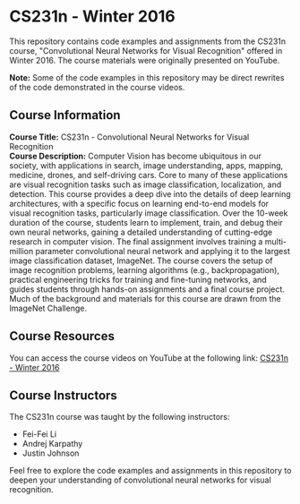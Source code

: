 # CS231n - Winter 2016

This repository contains code examples and assignments from the CS231n course, "Convolutional Neural Networks for Visual Recognition" offered in Winter 2016. The course materials were originally presented on YouTube.

**Note:** Some of the code examples in this repository may be direct rewrites of the code demonstrated in the course videos.

## Course Information

**Course Title:** CS231n - Convolutional Neural Networks for Visual Recognition  
**Course Description:** Computer Vision has become ubiquitous in our society, with applications in search, image understanding, apps, mapping, medicine, drones, and self-driving cars. Core to many of these applications are visual recognition tasks such as image classification, localization, and detection. This course provides a deep dive into the details of deep learning architectures, with a specific focus on learning end-to-end models for visual recognition tasks, particularly image classification. Over the 10-week duration of the course, students learn to implement, train, and debug their own neural networks, gaining a detailed understanding of cutting-edge research in computer vision. The final assignment involves training a multi-million parameter convolutional neural network and applying it to the largest image classification dataset, ImageNet. The course covers the setup of image recognition problems, learning algorithms (e.g., backpropagation), practical engineering tricks for training and fine-tuning networks, and guides students through hands-on assignments and a final course project. Much of the background and materials for this course are drawn from the ImageNet Challenge.

## Course Resources

You can access the course videos on YouTube at the following link: [CS231n - Winter 2016](https://www.youtube.com/playlist?list=PLkt2uSq6rBVctENoVBg1TpCC7OQi31AlC)

## Course Instructors

The CS231n course was taught by the following instructors:

- Fei-Fei Li
- Andrej Karpathy
- Justin Johnson

Feel free to explore the code examples and assignments in this repository to deepen your understanding of convolutional neural networks for visual recognition.
